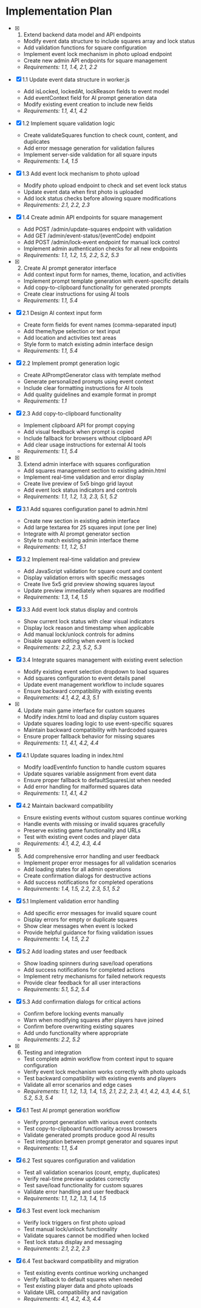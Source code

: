 # Implementation Plan

- [x] 1. Extend backend data model and API endpoints





  - Modify event data structure to include squares array and lock status
  - Add validation functions for square configuration
  - Implement event lock mechanism in photo upload endpoint
  - Create new admin API endpoints for square management
  - _Requirements: 1.1, 1.4, 2.1, 2.2_

- [x] 1.1 Update event data structure in worker.js


  - Add isLocked, lockedAt, lockReason fields to event model
  - Add eventContext field for AI prompt generation data
  - Modify existing event creation to include new fields
  - _Requirements: 1.1, 4.1, 4.2_

- [x] 1.2 Implement square validation logic


  - Create validateSquares function to check count, content, and duplicates
  - Add error message generation for validation failures
  - Implement server-side validation for all square inputs
  - _Requirements: 1.4, 1.5_

- [x] 1.3 Add event lock mechanism to photo upload


  - Modify photo upload endpoint to check and set event lock status
  - Update event data when first photo is uploaded
  - Add lock status checks before allowing square modifications
  - _Requirements: 2.1, 2.2, 2.3_

- [x] 1.4 Create admin API endpoints for square management


  - Add POST /admin/update-squares endpoint with validation
  - Add GET /admin/event-status/{eventCode} endpoint
  - Add POST /admin/lock-event endpoint for manual lock control
  - Implement admin authentication checks for all new endpoints
  - _Requirements: 1.1, 1.2, 1.5, 2.2, 5.2, 5.3_

- [x] 2. Create AI prompt generator interface





  - Add context input form for names, theme, location, and activities
  - Implement prompt template generation with event-specific details
  - Add copy-to-clipboard functionality for generated prompts
  - Create clear instructions for using AI tools
  - _Requirements: 1.1, 5.4_

- [x] 2.1 Design AI context input form


  - Create form fields for event names (comma-separated input)
  - Add theme/type selection or text input
  - Add location and activities text areas
  - Style form to match existing admin interface design
  - _Requirements: 1.1, 5.4_

- [x] 2.2 Implement prompt generation logic


  - Create AIPromptGenerator class with template method
  - Generate personalized prompts using event context
  - Include clear formatting instructions for AI tools
  - Add quality guidelines and example format in prompt
  - _Requirements: 1.1_

- [x] 2.3 Add copy-to-clipboard functionality


  - Implement clipboard API for prompt copying
  - Add visual feedback when prompt is copied
  - Include fallback for browsers without clipboard API
  - Add clear usage instructions for external AI tools
  - _Requirements: 1.1, 5.4_

- [x] 3. Extend admin interface with squares configuration





  - Add squares management section to existing admin.html
  - Implement real-time validation and error display
  - Create live preview of 5x5 bingo grid layout
  - Add event lock status indicators and controls
  - _Requirements: 1.1, 1.2, 1.3, 2.3, 5.1, 5.2_

- [x] 3.1 Add squares configuration panel to admin.html


  - Create new section in existing admin interface
  - Add large textarea for 25 squares input (one per line)
  - Integrate with AI prompt generator section
  - Style to match existing admin interface theme
  - _Requirements: 1.1, 1.2, 5.1_

- [x] 3.2 Implement real-time validation and preview


  - Add JavaScript validation for square count and content
  - Display validation errors with specific messages
  - Create live 5x5 grid preview showing squares layout
  - Update preview immediately when squares are modified
  - _Requirements: 1.3, 1.4, 1.5_

- [x] 3.3 Add event lock status display and controls


  - Show current lock status with clear visual indicators
  - Display lock reason and timestamp when applicable
  - Add manual lock/unlock controls for admins
  - Disable square editing when event is locked
  - _Requirements: 2.2, 2.3, 5.2, 5.3_

- [x] 3.4 Integrate squares management with existing event selection


  - Modify existing event selection dropdown to load squares
  - Add squares configuration to event details panel
  - Update event management workflow to include squares
  - Ensure backward compatibility with existing events
  - _Requirements: 4.1, 4.2, 4.3, 5.1_

- [x] 4. Update main game interface for custom squares





  - Modify index.html to load and display custom squares
  - Update squares loading logic to use event-specific squares
  - Maintain backward compatibility with hardcoded squares
  - Ensure proper fallback behavior for missing squares
  - _Requirements: 1.1, 4.1, 4.2, 4.4_

- [x] 4.1 Update squares loading in index.html


  - Modify loadEventInfo function to handle custom squares
  - Update squares variable assignment from event data
  - Ensure proper fallback to defaultSquaresList when needed
  - Add error handling for malformed squares data
  - _Requirements: 1.1, 4.1, 4.2_

- [x] 4.2 Maintain backward compatibility


  - Ensure existing events without custom squares continue working
  - Handle events with missing or invalid squares gracefully
  - Preserve existing game functionality and URLs
  - Test with existing event codes and player data
  - _Requirements: 4.1, 4.2, 4.3, 4.4_

- [x] 5. Add comprehensive error handling and user feedback





  - Implement proper error messages for all validation scenarios
  - Add loading states for all admin operations
  - Create confirmation dialogs for destructive actions
  - Add success notifications for completed operations
  - _Requirements: 1.4, 1.5, 2.2, 2.3, 5.1, 5.2_

- [x] 5.1 Implement validation error handling


  - Add specific error messages for invalid square count
  - Display errors for empty or duplicate squares
  - Show clear messages when event is locked
  - Provide helpful guidance for fixing validation issues
  - _Requirements: 1.4, 1.5, 2.2_

- [x] 5.2 Add loading states and user feedback


  - Show loading spinners during save/load operations
  - Add success notifications for completed actions
  - Implement retry mechanisms for failed network requests
  - Provide clear feedback for all user interactions
  - _Requirements: 5.1, 5.2, 5.4_

- [x] 5.3 Add confirmation dialogs for critical actions











  - Confirm before locking events manually
  - Warn when modifying squares after players have joined
  - Confirm before overwriting existing squares
  - Add undo functionality where appropriate
  - _Requirements: 2.2, 5.2_

- [x] 6. Testing and integration




  - Test complete admin workflow from context input to square configuration
  - Verify event lock mechanism works correctly with photo uploads
  - Test backward compatibility with existing events and players
  - Validate all error scenarios and edge cases
  - _Requirements: 1.1, 1.2, 1.3, 1.4, 1.5, 2.1, 2.2, 2.3, 4.1, 4.2, 4.3, 4.4, 5.1, 5.2, 5.3, 5.4_

- [x] 6.1 Test AI prompt generation workflow


  - Verify prompt generation with various event contexts
  - Test copy-to-clipboard functionality across browsers
  - Validate generated prompts produce good AI results
  - Test integration between prompt generator and squares input
  - _Requirements: 1.1, 5.4_

- [x] 6.2 Test squares configuration and validation


  - Test all validation scenarios (count, empty, duplicates)
  - Verify real-time preview updates correctly
  - Test save/load functionality for custom squares
  - Validate error handling and user feedback
  - _Requirements: 1.1, 1.2, 1.3, 1.4, 1.5_

- [x] 6.3 Test event lock mechanism


  - Verify lock triggers on first photo upload
  - Test manual lock/unlock functionality
  - Validate squares cannot be modified when locked
  - Test lock status display and messaging
  - _Requirements: 2.1, 2.2, 2.3_

- [x] 6.4 Test backward compatibility and migration










  - Test existing events continue working unchanged
  - Verify fallback to default squares when needed
  - Test existing player data and photo uploads
  - Validate URL compatibility and navigation
  - _Requirements: 4.1, 4.2, 4.3, 4.4_